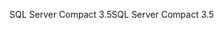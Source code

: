 <span data-ttu-id="1ec24-101">SQL Server Compact 3.5</span><span class="sxs-lookup"><span data-stu-id="1ec24-101">SQL Server Compact 3.5</span></span>